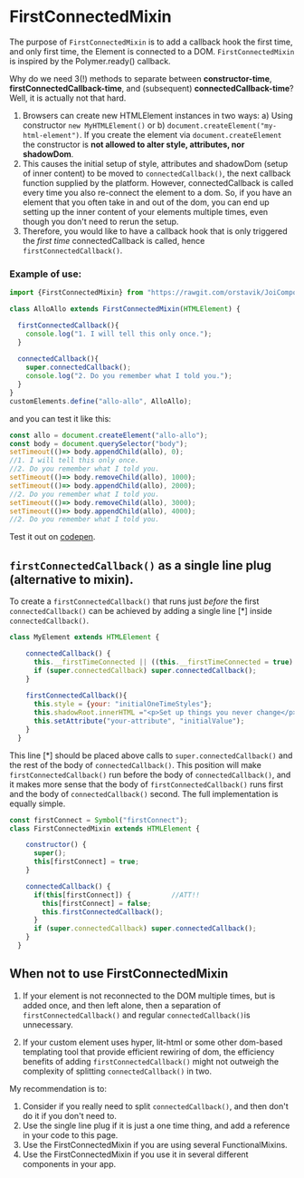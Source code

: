 # FirstConnectedMixin
The purpose of `FirstConnectedMixin` is to add a callback hook the first time, and only first time, 
the Element is connected to a DOM.
`FirstConnectedMixin` is inspired by the Polymer.ready() callback.

<!--
todo add an image of the lifecycle methods constructor, connectedCallback, disconnectedCallback.
-->

Why do we need 3(!) methods to separate between **constructor-time**, **firstConnectedCallback-time**, 
and (subsequent) **connectedCallback-time**? Well, it is actually not that hard.
1. Browsers can create new HTMLElement instances in two ways: a) Using constructor `new MyHTMLElement()` 
or b) `document.createElement("my-html-element")`. If you create the element via `document.createElement`
the constructor is **not allowed to alter style, attributes, nor shadowDom**.
2. This causes the initial setup of style, attributes and shadowDom (setup of inner content) 
to be moved to `connectedCallback()`, the next callback function supplied by the platform. 
However, connectedCallback is called every time you also re-connect the element to a dom.
So, if you have an element that you often take in and out of the dom, you can end up 
setting up the inner content of your elements multiple times, even though you don't need to rerun 
the setup.
3. Therefore, you would like to have a callback hook that is only triggered the *first time* 
connectedCallback is called, hence `firstConnectedCallback()`.

### Example of use:

```javascript
import {FirstConnectedMixin} from "https://rawgit.com/orstavik/JoiComponents/master/src/FirstConnectedMixin.js";

class AlloAllo extends FirstConnectedMixin(HTMLElement) {

  firstConnectedCallback(){
    console.log("1. I will tell this only once.");
  }
  
  connectedCallback(){
    super.connectedCallback();
    console.log("2. Do you remember what I told you.");
  }
}
customElements.define("allo-allo", AlloAllo);
```                                                                   
and you can test it like this:

```javascript
const allo = document.createElement("allo-allo");
const body = document.querySelector("body");
setTimeout(()=> body.appendChild(allo), 0);
//1. I will tell this only once.
//2. Do you remember what I told you.
setTimeout(()=> body.removeChild(allo), 1000);                           
setTimeout(()=> body.appendChild(allo), 2000);
//2. Do you remember what I told you.
setTimeout(()=> body.removeChild(allo), 3000);
setTimeout(()=> body.appendChild(allo), 4000);
//2. Do you remember what I told you.
```                      

Test it out on [codepen](https://codepen.io/orstavik/pen/pLmYEM).

## `firstConnectedCallback()` as a single line plug (alternative to mixin).
To create a `firstConnectedCallback()` that runs just *before* the first 
`connectedCallback()` can be achieved by adding a single line [*] inside 
`connectedCallback()`.

```javascript
class MyElement extends HTMLElement {

    connectedCallback() {
      this.__firstTimeConnected || ((this.__firstTimeConnected = true) && this.firstConnectedCallback()); //[*]
      if (super.connectedCallback) super.connectedCallback();
    }
    
    firstConnectedCallback(){
      this.style = {your: "initialOneTimeStyles"};
      this.shadowRoot.innerHTML ="<p>Set up things you never change</p>";
      this.setAttribute("your-attribute", "initialValue");
    }
  }

```
This line [*] should be placed above calls to `super.connectedCallback()` and the rest of the body
of `connectedCallback()`. This position will make `firstConnectedCallback()` run before the body of 
`connectedCallback()`, and it makes more sense that the body of `firstConnectedCallback()` runs first 
and the body of `connectedCallback()` second. The full implementation is equally simple.

```javascript
const firstConnect = Symbol("firstConnect");
class FirstConnectedMixin extends HTMLElement {

    constructor() {
      super();
      this[firstConnect] = true;
    }

    connectedCallback() {
      if(this[firstConnect]) {          //ATT!!
        this[firstConnect] = false;
        this.firstConnectedCallback();
      }
      if (super.connectedCallback) super.connectedCallback();
    }
  }
```

## When not to use FirstConnectedMixin 
1. If your element is not reconnected to the DOM multiple times, but is added once, and 
then left alone, then a separation of `firstConnectedCallback()` and regular `connectedCallback()`is
unnecessary.

2. If your custom element uses hyper, lit-html or some other dom-based templating tool that provide 
efficient rewiring of dom, the efficiency benefits of adding `firstConnectedCallback()` might not
outweigh the complexity of splitting `connectedCallback()` in two.

My recommendation is to:
1. Consider if you really need to split `connectedCallback()`, and then don't do it if you don't need to.
2. Use the single line plug if it is just a one time thing, and add a reference in your code to this page.
3. Use the FirstConnectedMixin if you are using several FunctionalMixins.
4. Use the FirstConnectedMixin if you use it in several different components in your app.